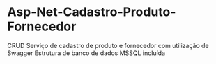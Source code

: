 # Asp-Net-Cadastro-Produto-Fornecedor
CRUD
Serviço de cadastro de produto e fornecedor com utilização de Swagger
Estrutura de banco de dados MSSQL incluída

